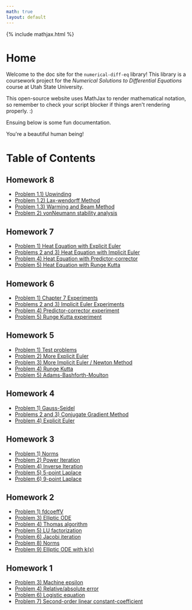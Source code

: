 ```yaml
---
math: true
layout: default
---
```


{% include mathjax.html %}

# Home
Welcome to the doc site for the ``numerical-diff-eq`` library! This library is a coursework project for the _Numerical Solutions to Differential Equations_ course at Utah State University. 

This open-source website uses MathJax to render mathematical notation, so remember to check your script blocker if things aren't rendering properly. :)

Ensuing below is some fun documentation.

You're a beautiful human being!

# Table of Contents

## Homework 8
* [Problem 1.1) Upwinding](docs/hw8/upwinding.md)
* [Problem 1.2) Lax-wendorff Method](docs/hw8/laxwendorff.md)
* [Problem 1.3) Warming and Beam Method](docs/hw8/warmingAndBeam.md)
* [Problem 2) vonNeumann stability analysis](docs/hw8/stability.md)

## Homework 7
* [Problem 1) Heat Equation with Explicit Euler](docs/hw7/heatExplicit.md)
* [Problems 2 and 3) Heat Equation with Implicit Euler](docs/hw7/heatImplicit.md)
* [Problem 4) Heat Equation with Predictor-corrector](docs/hw7/heatPredictor.md)
* [Problem 5) Heat Equation with Runge Kutta](docs/hw7/heatRunge.md)

## Homework 6
* [Problem 1) Chapter 7 Experiments](docs/hw6/experiments.md)
* [Problems 2 and 3) Implicit Euler Experiments](docs/hw6/experiments2and3.md)
* [Problem 4) Predictor-corrector experiment](docs/hw6/predictor.md)
* [Problem 5) Runge Kutta experiment](docs/hw6/rungekutta.md)

## Homework 5
* [Problem 1) Test problems](docs/hw5/testProblems.md)
* [Problem 2) More Explicit Euler](docs/hw4/explicitEuler.md)
* [Problem 3) More Implicit Euler / Newton Method](docs/hw5/implicitEuler.md)
* [Problem 4) Runge Kutta](docs/hw5/rungeKutta.md)
* [Problem 5) Adams-Bashforth-Moulton](docs/hw5/adamsBashforth.md)

## Homework 4
* [Problem 1) Gauss-Seidel](docs/hw4/gaussSeidel.md)
* [Problems 2 and 3) Conjugate Gradient Method](docs/hw4/conjugateGradient.md)
* [Problem 4) Explicit Euler](docs/hw4/explicitEuler.md)

## Homework 3
* [Problem 1) Norms](docs/hw3/norms.md)
* [Problem 2) Power Iteration](docs/hw3/power.md)
* [Problem 4) Inverse Iteration](docs/hw3/inverseIterate.md)
* [Problem 5) 5-point Laplace](docs/hw3/laplace5.md)
* [Problem 6) 9-point Laplace](docs/hw3/laplace9.md)

## Homework 2
* [Problem 1) fdcoeffV](docs/hw2/fdcoeffv.md)
* [Problem 3) Elliptic ODE](docs/hw2/elliptic.md)
* [Problem 4) Thomas algorithm](docs/hw2/thomas.md)
* [Problem 5) LU factorization](docs/hw2/gausselim.md)
* [Problem 6) Jacobi iteration](docs/hw2/jacobi.md)
* [Problem 8) Norms](docs/hw2/norms.md)
* [Problem 9) Elliptic ODE with k(x)](docs/hw2/problem9.md)

## Homework 1
* [Problem 3) Machine epsilon](docs/hw1/maceps.md)
* [Problem 4) Relative/absolute error](docs/hw1/error.md)
* [Problem 6) Logistic equation](docs/hw1/logistic.md)
* [Problem 7) Second-order linear constant-coefficient](docs/hw1/solcc.md)


